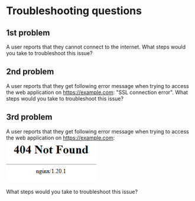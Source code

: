 # Troubleshooting questions

## 1st problem
A user reports that they cannot connect to the internet. What steps would you take to troubleshoot this issue?

## 2nd problem
A user reports that they get following error message when trying to access the web application on https://example.com: "SSL connection error". What steps would you take to troubleshoot this issue?

## 3rd problem
A user reports that they get following error message when trying to access the web application on https://example.com:  
![404 problem](attachments/404-problem.png)

What steps would you take to troubleshoot this issue?
